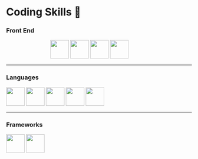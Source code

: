 # Coding Skills :space_invader:

### Front End

<div>
  <img src="https://cdn.jsdelivr.net/gh/devicons/devicon/icons/html5/html5-original.svg" height='50' style="margin-left: 120px"/>
  <img src="https://cdn.jsdelivr.net/gh/devicons/devicon/icons/css3/css3-original.svg" height='50'/>
  <img src="https://cdn.jsdelivr.net/gh/devicons/devicon/icons/sass/sass-original.svg" height='50'/>
  <img src="https://cdn.jsdelivr.net/gh/devicons/devicon/icons/bootstrap/bootstrap-original.svg" height='50'/>
</div>

<hr>

### Languages

<div>
  <img src="https://cdn.jsdelivr.net/gh/devicons/devicon/icons/javascript/javascript-original.svg" height='50'/>
  <img src="https://cdn.jsdelivr.net/gh/devicons/devicon/icons/typescript/typescript-original.svg" height='50'/>
  <img src="https://cdn.jsdelivr.net/gh/devicons/devicon/icons/csharp/csharp-original.svg" height='50'>
  <img src="https://cdn.jsdelivr.net/gh/devicons/devicon/icons/java/java-original.svg" height='50'/>
  <img src="https://cdn.jsdelivr.net/gh/devicons/devicon/icons/c/c-original.svg" height='50'/>
  </div>
  
<hr>

### Frameworks

<div>
  <img src="https://cdn.jsdelivr.net/gh/devicons/devicon/icons/angularjs/angularjs-original.svg" height='50' />
  <img src="https://cdn.jsdelivr.net/gh/devicons/devicon/icons/dotnetcore/dotnetcore-original.svg" height='50' />
</div>
